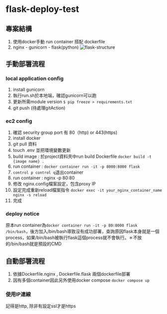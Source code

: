 # flask-deploy-test

## 專案結構
1. 使用docker手動 run container 搭配 dockerfile
2. nginx - gunicorn - flask(python)
![flask-structure](https://github.com/SiaoChi/flask-deploy-test/assets/98171354/6ffa93f9-5b5b-4715-a4c0-6d4a5206b179)


## 手動部署流程

### local application config
1. install gunicorn
2. 執行run.sh於本地端，確認gunicorn可以跑
3. 更新所需module version `$ pip freeze > requirements.txt`
4. git push (待處理gitAction)

### ec2 config
1. 確認 security group port 有 80（http) or 443(https)
2. install docker
3. git pull 資料
4. touch .env 並把環境變數更新
5. build image : 於project資料夾中run build Dockerfile `docker build -t {image name} .` 
6. run container : `docker container run -it -p 8000:8000 flask`
7. `control p control q`退出container
8. run container : nginx -p 80:80
9. 修改 nginx.config檔案設定，包含proxy IP
10. 設定完成重新reload檔案指令 `docker exec -it your_nginx_container_name nginx -s reload`
11. 完成

### deploy notice
原本run container為`docker container run -it -p 80:8000 flask /bin/bash`，後方加入/bin/bash導致沒有成功部署，查詢原因flask本身就是一個process，如果/bin/bash被執行flask這個process就不會執行。＊不放的/bin/bash就是預設的CMD

## 自動部署流程
1. 依據Dockerfile.nginx ,  Dockerfile.flask 兩個dockerfile部署
2. 因有多個container因此另外使用docker compose  `docker compose up`

### 使用IP連線
記得是http, 除非有設定ssl才是https


